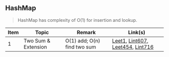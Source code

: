 ## HashMap

> HashMap has complexity of O(1) for insertion and lookup.

| Item | Topic | Remark | Link(s) |
|  ----  |  ----  | ----  | ----  |
| 1 | Two Sum & Extension | O(1) add; O(n) find two sum | [Leet1](https://github.com/chkao831/Algo_learning_notes/blob/main/Hashmap/LeetCode_1_Two-sum.md), [Lint607](https://github.com/chkao831/Algo_learning_notes/blob/main/Hashmap/LintCode_607_Two-Sum-III-Data-structure-design.md), [Leet454](https://github.com/chkao831/Algo_learning_notes/blob/main/Hashmap/LeetCode_454_4Sum-II.md), [Lint716](https://github.com/chkao831/Algo_learning_notes/blob/main/Hashmap/LintCode_716_Add-and-Search.md) |
